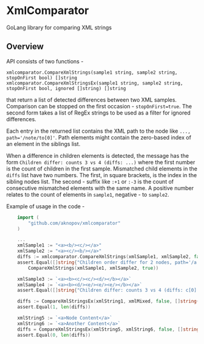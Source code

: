 # XmlComparator

GoLang library for comparing XML strings

## Overview

API consists of two functions - 
```
xmlcomparator.CompareXmlStrings(sample1 string, sample2 string, stopOnFirst bool) []string
xmlcomparator.CompareXmlStringsEx(sample1 string, sample2 string, stopOnFirst bool, ignored []string) []string
```
that return a list of detected differences between two XML samples. Comparison can be stopped on the first occasion - `stopOnFirst=true`. The second form takes a list of RegEx strings to be used as a filter for ignored differences.

Each entry in the returned list contains the XML path to the node like  `..., path='/note/to[0]'`. Path elements might contain the zero-based index of an element in the siblings list.

When a difference in children elements is detected, the message has the form `Children differ: counts 3 vs 4 (diffs: ...)` where the first number is the count of children in the first sample.
Mismatched child elements in the `diffs` list have two numbers. The first, in square brackets, is the index in the sibling nodes list.
The second - suffix like `:+1` or `:-3` is the count of consecutive mismatched elements with the same name. A positive number relates to the count of elements in `sample1`, negative - to `sample2`.

Example of usage in the code -
```go
    import (
        "github.com/aknopov/xmlcomparator"
    )

    ...
    xmlSample1 := "<a><b/><c/></a>"
    xmlSample2 := "<a><c/><b/></a>"
    diffs := xmlcomparator.CompareXmlStrings(xmlSample1, xmlSample2, false)
    assert.Equal([]string{"Children order differ for 2 nodes, path='/a'"},
        CompareXmlStrings(xmlSample1, xmlSample2, true))

    xmlSample3 := `<a><b><c/><c/><d/></b></a>`
    xmlSample4 := `<a><b><d/><e/><e/><e/></b></a>`
    assert.Equal([]string{"Children differ: counts 3 vs 4 (diffs: c[0]:+2, e[1]:-3), path='/a/b'"}, CompareXmlStrings(xmlSample3, xmlSample4, false))

	diffs := CompareXmlStringsEx(xmlString1, xmlMixed, false, []string{`Nodes text differ: '.+' vs '.+'`})
	assert.Equal(1, len(diffs))

	xmlString5 := `<a>Node Content</a>`
	xmlString6 := `<a>Another Content</a>`
	diffs = CompareXmlStringsEx(xmlString5, xmlString6, false, []string{`Nodes text differ: '.+' vs '.+'`})
	assert.Equal(0, len(diffs))
```